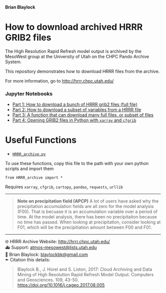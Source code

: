**Brian Blaylock**  

# How to download archived HRRR GRIB2 files
The High Resolution Rapid Refresh model output is archived by the MesoWest group at the University of Utah on the
CHPC Pando Archive System.

This repository demonstrates how to download HRRR files from the archive.

For more information, go to http://hrrr.chpc.utah.edu/

### Jupyter Notebooks
- [Part 1: How to download a bunch of HRRR grib2 files (full file)](https://github.com/blaylockbk/HRRR_archive_download/blob/master/demo_download_hrrr_archive_part1.ipynb)
- [Part 2: How to download a subset of variables from a HRRR file](https://github.com/blaylockbk/HRRR_archive_download/blob/master/demo_download_hrrr_archive_part2.ipynb)
- [Part 3: A function that can download many full files, or subset of files](https://github.com/blaylockbk/HRRR_archive_download/blob/master/demo_download_hrrr_archive_part3.ipynb)
- [Part 4: Opening GRIB2 files in Python with `xarray` and `cfgrib`](https://github.com/blaylockbk/HRRR_archive_download/blob/master/demo_download_hrrr_archive_part4.ipynb)

# Useful Functions
- [`HRRR_archive.py`](https://github.com/blaylockbk/HRRR_archive_download/blob/master/HRRR_archive.py)

To use these functions, copy this file to the path with your own python scripts and import them

    from HRRR_archive import *
    
Requires `xarray`, `cfgrib`, `cartopy`, `pandas`, `requests`, `urllib`

---

> **Note on precipitation field (APCP)**
>A lot of users have asked why the precipitation accumulation fields are all zero for the model analysis (F00). That is becuase it is an accumulation variable over a period of time. At the model analysis, there has been no precipitaiton because no time has passed.
> When looking at precipitation, consider looking at F01, which will be the precipitiation amount between F00 and F01.

---

🌐 HRRR Archive Website: http://hrrr.chpc.utah.edu/  
🚑 Support: atmos-mesowest@lists.utah.edu  
📧 Brian Blaylock: blaylockbk@gmail.com  
✒ Citation this details:
> Blaylock B., J. Horel and S. Liston, 2017: Cloud Archiving and Data Mining of High Resolution Rapid Refresh Model Output. Computers and Geosciences. 109, 43-50. https://doi.org/10.1016/j.cageo.2017.08.005
